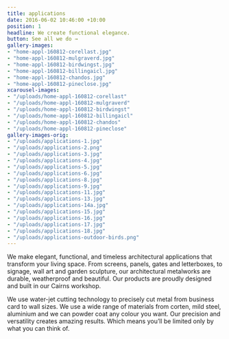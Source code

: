 ```yaml
---
title: applications
date: 2016-06-02 10:46:00 +10:00
position: 1
headline: We create functional elegance.
button: See all we do →
gallery-images:
- "home-appl-160812-corellast.jpg"
- "home-appl-160812-mulgraverd.jpg"
- "home-appl-160812-birdwingst.jpg"
- "home-appl-160812-billingaicl.jpg"
- "home-appl-160812-chandos.jpg"
- "home-appl-160812-pineclose.jpg"
xcarousel-images:
- "/uploads/home-appl-160812-corellast"
- "/uploads/home-appl-160812-mulgraverd"
- "/uploads/home-appl-160812-birdwingst"
- "/uploads/home-appl-160812-billingaicl"
- "/uploads/home-appl-160812-chandos"
- "/uploads/home-appl-160812-pineclose"
gallery-images-orig:
- "/uploads/applications-1.jpg"
- "/uploads/applications-2.png"
- "/uploads/applications-3.jpg"
- "/uploads/applications-4.jpg"
- "/uploads/applications-5.jpg"
- "/uploads/applications-6.jpg"
- "/uploads/applications-8.jpg"
- "/uploads/applications-9.jpg"
- "/uploads/applications-11.jpg"
- "/uploads/applications-13.jpg"
- "/uploads/applications-14a.jpg"
- "/uploads/applications-15.jpg"
- "/uploads/applications-16.jpg"
- "/uploads/applications-17.jpg"
- "/uploads/applications-18.jpg"
- "/uploads/applications-outdoor-birds.png"
---
```


We make elegant, functional, and timeless architectural applications that transform your living space. From screens, panels, gates and letterboxes, to signage, wall art and garden sculpture, our architectural metalworks are durable, weatherproof and beautiful. Our products are proudly designed and built in our Cairns workshop.

We use water-jet cutting technology to precisely cut metal from business card to wall sizes. We use a wide range of materials from corten, mild steel, aluminium and we can powder coat any colour you want. Our precision and versatility creates amazing results. Which means you’ll be limited only by what you can think of.
